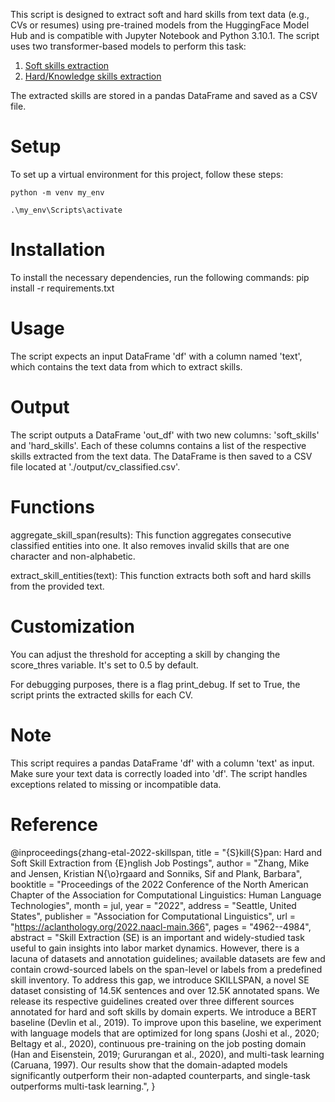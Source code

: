 This script is designed to extract soft and hard skills from text data (e.g., CVs or resumes) using pre-trained models from the HuggingFace Model Hub and is compatible with Jupyter Notebook and Python 3.10.1. The script uses two transformer-based models to perform this task:

1. [Soft skills extraction](https://huggingface.co/jjzha/jobbert_skill_extraction)
2. [Hard/Knowledge skills extraction](https://huggingface.co/jjzha/jobbert_knowledge_extraction)

The extracted skills are stored in a pandas DataFrame and saved as a CSV file.

# Setup
To set up a virtual environment for this project, follow these steps:

`python -m venv my_env`

`.\my_env\Scripts\activate` 

# Installation
To install the necessary dependencies, run the following commands:
pip install -r requirements.txt

# Usage
The script expects an input DataFrame 'df' with a column named 'text', which contains the text data from which to extract skills.

# Output
The script outputs a DataFrame 'out_df' with two new columns: 'soft_skills' and 'hard_skills'. Each of these columns contains a list of the respective skills extracted from the text data. The DataFrame is then saved to a CSV file located at './output/cv_classified.csv'.

# Functions
aggregate_skill_span(results): This function aggregates consecutive classified entities into one. It also removes invalid skills that are one character and non-alphabetic.

extract_skill_entities(text): This function extracts both soft and hard skills from the provided text.

# Customization
You can adjust the threshold for accepting a skill by changing the score_thres variable. It's set to 0.5 by default.

For debugging purposes, there is a flag print_debug. If set to True, the script prints the extracted skills for each CV.

# Note
This script requires a pandas DataFrame 'df' with a column 'text' as input. Make sure your text data is correctly loaded into 'df'. The script handles exceptions related to missing or incompatible data.

# Reference
@inproceedings{zhang-etal-2022-skillspan,
    title = "{S}kill{S}pan: Hard and Soft Skill Extraction from {E}nglish Job Postings",
    author = "Zhang, Mike  and
      Jensen, Kristian N{\o}rgaard  and
      Sonniks, Sif  and
      Plank, Barbara",
    booktitle = "Proceedings of the 2022 Conference of the North American Chapter of the Association for Computational Linguistics: Human Language Technologies",
    month = jul,
    year = "2022",
    address = "Seattle, United States",
    publisher = "Association for Computational Linguistics",
    url = "https://aclanthology.org/2022.naacl-main.366",
    pages = "4962--4984",
    abstract = "Skill Extraction (SE) is an important and widely-studied task useful to gain insights into labor market dynamics. However, there is a lacuna of datasets and annotation guidelines; available datasets are few and contain crowd-sourced labels on the span-level or labels from a predefined skill inventory. To address this gap, we introduce SKILLSPAN, a novel SE dataset consisting of 14.5K sentences and over 12.5K annotated spans. We release its respective guidelines created over three different sources annotated for hard and soft skills by domain experts. We introduce a BERT baseline (Devlin et al., 2019). To improve upon this baseline, we experiment with language models that are optimized for long spans (Joshi et al., 2020; Beltagy et al., 2020), continuous pre-training on the job posting domain (Han and Eisenstein, 2019; Gururangan et al., 2020), and multi-task learning (Caruana, 1997). Our results show that the domain-adapted models significantly outperform their non-adapted counterparts, and single-task outperforms multi-task learning.",
}
